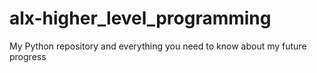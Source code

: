 # alx-higher_level_programming
My Python repository and everything you need to know about my future progress
